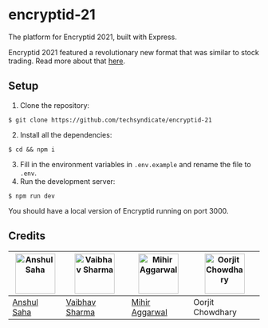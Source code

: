 # encryptid-21
The platform for Encryptid 2021, built with Express.

Encryptid 2021 featured a revolutionary new format that was similar to stock trading. Read more about that [here](https://t11e.us/encryptid/format).

## Setup
1. Clone the repository:
```
$ git clone https://github.com/techsyndicate/encryptid-21
```
2. Install all the dependencies:
```
$ cd && npm i
```
3. Fill in the environment variables in `.env.example` and rename the file to `.env`.
4. Run the development server:
```
$ npm run dev
```
You should have a local version of Encryptid running on port 3000.

## Credits
|<img src="https://github.com/sheldor1510.png" alt="Anshul Saha" height="80" width="80">|<img src="https://github.com/gigabite-pro.png" alt="Vaibhav Sharma" height="80" width="80">|<img src="https://github.com/mihiraggarwal.png" alt="Mihir Aggarwal" height="80" width="80">|<img src="https://github.com/oorjitchowdhary.png" alt="Oorjit Chowdhary" height="80" width="80">|
|---|---|---|---|
|[Anshul Saha](https://github.com/sheldor1510)|[Vaibhav Sharma](https://github.com/gigabite-pro/)|[Mihir Aggarwal](https://github.com/mihiraggarwal)|Oorjit Chowdhary|
